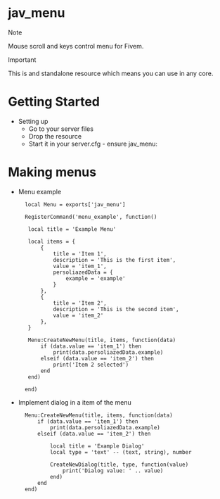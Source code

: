 # jav_menu

> [!NOTE]
Mouse scroll and keys control menu for Fivem.

> [!IMPORTANT]
This is and standalone resource which means you can use in any core.

# Getting Started

* Setting up
    * Go to your server files
    * Drop the resource
    * Start it in your server.cfg - ensure jav_menu:

# Making menus

* Menu example

    
        local Menu = exports['jav_menu']

        RegisterCommand('menu_example', function()
     
         local title = 'Example Menu'
     
         local items = {
             {
                 title = 'Item 1',
                 description = 'This is the first item',
                 value = 'item_1',
                 persoliazedData = {
                     example = 'example'
                 }
             },
             {
                 title = 'Item 2',
                 description = 'This is the second item',
                 value = 'item_2'
             },
         }
     
         Menu:CreateNewMenu(title, items, function(data)
             if (data.value == 'item_1') then
                 print(data.persoliazedData.example)
             elseif (data.value == 'item_2') then
                 print('Item 2 selected')
             end
         end)
     
        end)
   
      
    

* Implement dialog in a item of the menu

    
        Menu:CreateNewMenu(title, items, function(data)
            if (data.value == 'item_1') then
                print(data.persoliazedData.example)
            elseif (data.value == 'item_2') then
    
                local title = 'Example Dialog'
                local type = 'text' -- (text, string), number
    
                CreateNewDialog(title, type, function(value)
                    print('Dialog value: ' .. value)
                end)
            end
        end)
    

